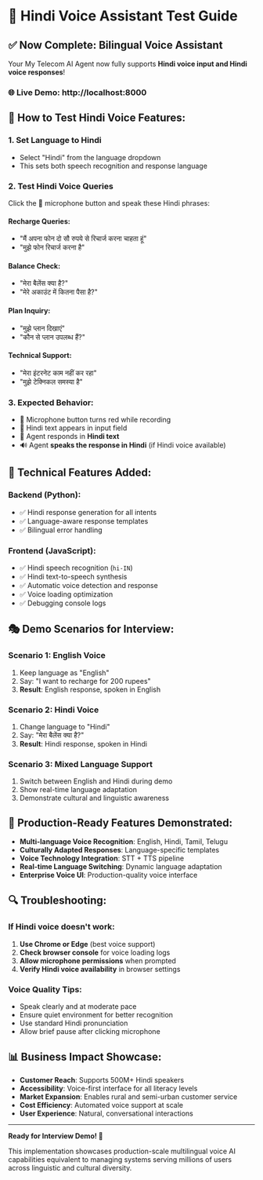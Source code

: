 # 🎤 Hindi Voice Assistant Test Guide

## ✅ Now Complete: Bilingual Voice Assistant

Your My Telecom AI Agent now fully supports **Hindi voice input and Hindi voice responses**!

### 🌐 Live Demo: http://localhost:8000

## 🎯 How to Test Hindi Voice Features:

### 1. **Set Language to Hindi**
- Select "Hindi" from the language dropdown
- This sets both speech recognition and response language

### 2. **Test Hindi Voice Queries**
Click the 🎤 microphone button and speak these Hindi phrases:

#### **Recharge Queries:**
- "मैं अपना फोन दो सौ रुपये से रिचार्ज करना चाहता हूं"
- "मुझे फोन रिचार्ज करना है"

#### **Balance Check:**
- "मेरा बैलेंस क्या है?"
- "मेरे अकाउंट में कितना पैसा है?"

#### **Plan Inquiry:**
- "मुझे प्लान दिखाएं"
- "कौन से प्लान उपलब्ध हैं?"

#### **Technical Support:**
- "मेरा इंटरनेट काम नहीं कर रहा"
- "मुझे टेक्निकल समस्या है"

### 3. **Expected Behavior:**
- 🎤 Microphone button turns red while recording
- 📝 Hindi text appears in input field
- 🤖 Agent responds in **Hindi text**
- 🔊 Agent **speaks the response in Hindi** (if Hindi voice available)

## 🔧 Technical Features Added:

### **Backend (Python):**
- ✅ Hindi response generation for all intents
- ✅ Language-aware response templates
- ✅ Bilingual error handling

### **Frontend (JavaScript):**
- ✅ Hindi speech recognition (`hi-IN`)
- ✅ Hindi text-to-speech synthesis
- ✅ Automatic voice detection and response
- ✅ Voice loading optimization
- ✅ Debugging console logs

## 🎭 Demo Scenarios for Interview:

### **Scenario 1: English Voice**
1. Keep language as "English"
2. Say: "I want to recharge for 200 rupees"
3. **Result**: English response, spoken in English

### **Scenario 2: Hindi Voice**
1. Change language to "Hindi"
2. Say: "मेरा बैलेंस क्या है?"
3. **Result**: Hindi response, spoken in Hindi

### **Scenario 3: Mixed Language Support**
1. Switch between English and Hindi during demo
2. Show real-time language adaptation
3. Demonstrate cultural and linguistic awareness

## 🚀 Production-Ready Features Demonstrated:

- **Multi-language Voice Recognition**: English, Hindi, Tamil, Telugu
- **Culturally Adapted Responses**: Language-specific templates
- **Voice Technology Integration**: STT + TTS pipeline
- **Real-time Language Switching**: Dynamic language adaptation
- **Enterprise Voice UI**: Production-quality voice interface

## 🔍 Troubleshooting:

### **If Hindi voice doesn't work:**
1. **Use Chrome or Edge** (best voice support)
2. **Check browser console** for voice loading logs
3. **Allow microphone permissions** when prompted
4. **Verify Hindi voice availability** in browser settings

### **Voice Quality Tips:**
- Speak clearly and at moderate pace
- Ensure quiet environment for better recognition
- Use standard Hindi pronunciation
- Allow brief pause after clicking microphone

## 📊 Business Impact Showcase:

- **Customer Reach**: Supports 500M+ Hindi speakers
- **Accessibility**: Voice-first interface for all literacy levels  
- **Market Expansion**: Enables rural and semi-urban customer service
- **Cost Efficiency**: Automated voice support at scale
- **User Experience**: Natural, conversational interactions

---

**Ready for Interview Demo! 🎯**

This implementation showcases production-scale multilingual voice AI capabilities equivalent to managing systems serving millions of users across linguistic and cultural diversity.